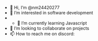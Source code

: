 - 👋 Hi, I’m @nm24420277
- 👀 I’m interested in software development
- - 🌱 I’m currently learning Javascript
- 💞️ I’m looking to collaborate on projects
- 📫 How to reach me on discord: 

<!---
nm24420277/nm24420277 is a ✨ special ✨ repository because its `README.md` (this file) appears on your GitHub profile.
You can click the Preview link to take a look at your changes.
--->
